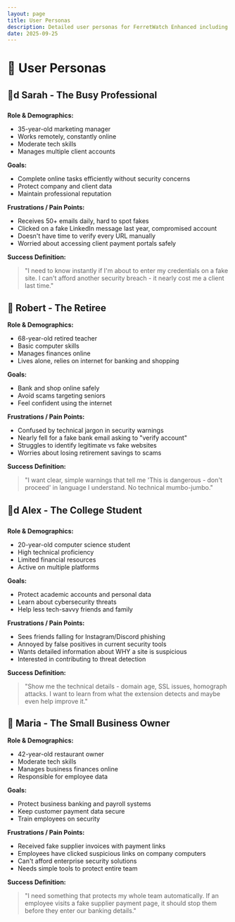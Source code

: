 ```yaml
---
layout: page
title: User Personas
description: Detailed user personas for FerretWatch Enhanced including busy professionals, security-conscious users, elderly users, and developers
date: 2025-09-25
---
```

# 👥 User Personas

## 🧑d Sarah - The Busy Professional

**Role & Demographics:** 
- 35-year-old marketing manager
- Works remotely, constantly online
- Moderate tech skills
- Manages multiple client accounts

**Goals:**
- Complete online tasks efficiently without security concerns
- Protect company and client data
- Maintain professional reputation

**Frustrations / Pain Points:**
- Receives 50+ emails daily, hard to spot fakes
- Clicked on a fake LinkedIn message last year, compromised account
- Doesn't have time to verify every URL manually
- Worried about accessing client payment portals safely

**Success Definition:** 
> "I need to know instantly if I'm about to enter my credentials on a fake site. I can't afford another security breach - it nearly cost me a client last time."

## 👴 Robert - The Retiree

**Role & Demographics:**
- 68-year-old retired teacher
- Basic computer skills
- Manages finances online
- Lives alone, relies on internet for banking and shopping

**Goals:**
- Bank and shop online safely
- Avoid scams targeting seniors
- Feel confident using the internet

**Frustrations / Pain Points:**
- Confused by technical jargon in security warnings
- Nearly fell for a fake bank email asking to "verify account"
- Struggles to identify legitimate vs fake websites
- Worries about losing retirement savings to scams

**Success Definition:** 
> "I want clear, simple warnings that tell me 'This is dangerous - don't proceed' in language I understand. No technical mumbo-jumbo."

## 👨d Alex - The College Student

**Role & Demographics:**
- 20-year-old computer science student
- High technical proficiency
- Limited financial resources
- Active on multiple platforms

**Goals:**
- Protect academic accounts and personal data
- Learn about cybersecurity threats
- Help less tech-savvy friends and family

**Frustrations / Pain Points:**
- Sees friends falling for Instagram/Discord phishing
- Annoyed by false positives in current security tools
- Wants detailed information about WHY a site is suspicious
- Interested in contributing to threat detection

**Success Definition:** 
> "Show me the technical details - domain age, SSL issues, homograph attacks. I want to learn from what the extension detects and maybe even help improve it."

## 🏢 Maria - The Small Business Owner

**Role & Demographics:**
- 42-year-old restaurant owner
- Moderate tech skills
- Manages business finances online
- Responsible for employee data

**Goals:**
- Protect business banking and payroll systems
- Keep customer payment data secure
- Train employees on security

**Frustrations / Pain Points:**
- Received fake supplier invoices with payment links
- Employees have clicked suspicious links on company computers
- Can't afford enterprise security solutions
- Needs simple tools to protect entire team

**Success Definition:** 
> "I need something that protects my whole team automatically. If an employee visits a fake supplier payment page, it should stop them before they enter our banking details."